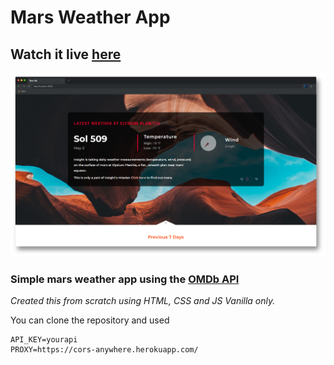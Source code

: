 # Mars Weather App

## Watch it live [here]()

![Thumbnail](thumbnail.png)

### Simple mars weather app using the [OMDb API](http://www.omdbapi.com/)

_Created this from scratch using HTML, CSS and JS Vanilla only._

You can clone the repository and used

```shell
API_KEY=yourapi
PROXY=https://cors-anywhere.herokuapp.com/
```
